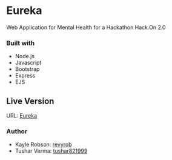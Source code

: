 # Eureka
Web Application for Mental Health for a Hackathon Hack.On 2.0

<h3>Built with</h3>
<ul>
<li>Node.js</li>
<li>Javascript</li>
<li>Bootstrap</li>
<li>Express</li>
  <li>EJS</li>
</ul>

<h2>Live Version</h2>
URL: <a href="">Eureka</a>

<h3>Author</h3>
<ul>
  <li>Kayle Robson: <a href="https://github.com/revyrob">revyrob</a></li>
  <li>Tushar Verma: <a href="https://github.com/search?q=tushar821999">tushar821999</a></li>
  </ul>
